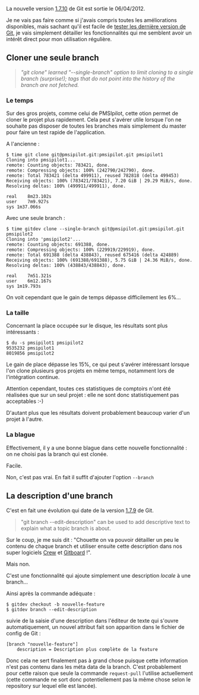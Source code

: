 La nouvelle version [1.7.10](https://raw.github.com/gitster/git/master/Documentation/RelNotes/1.7.10.txt) de Git est sortie le 06/04/2012.  

Je ne vais pas faire comme si j'avais compris toutes les améliorations disponibles, mais sachant qu'il est facile de [tester les dernière version de Git](http://denisroussel.fr/2012/04/26/tester_la_derniere_version_de_git.html), je vais simplement détailler les fonctionnalités qui me semblent avoir un intérêt direct pour mon utilisation régulière.

## Cloner une seule branch

> _"git clone" learned "--single-branch" option to limit cloning to a single branch (surprise!); tags that do not point into the history of the branch are not fetched._

### Le temps

Sur des gros projets, comme celui de PMSIpilot, cette otion permet de cloner le projet plus rapidement. Cela peut s'avérer utile lorsque l'on ne souhaite pas disposer de toutes les branches mais simplement du master pour faire un test rapide de l'application.

A l'ancienne :

    $ time git clone git@pmsipilot.git:pmsipilot.git pmsipilot1
    Cloning into pmsipilot1...
    remote: Counting objects: 783421, done.
    remote: Compressing objects: 100% (242790/242790), done.
    remote: Total 783421 (delta 499911), reused 782818 (delta 499453)
    Receiving objects: 100% (783421/783421), 7.20 GiB | 29.29 MiB/s, done.
    Resolving deltas: 100% (499911/499911), done.

    real	8m23.102s
    user	7m9.927s
    sys	1m37.066s

Avec une seule branch :

    $ time gitdev clone --single-branch git@pmsipilot.git:pmsipilot.git pmsipilot2
    Cloning into 'pmsipilot2'...
    remote: Counting objects: 691388, done.
    remote: Compressing objects: 100% (229919/229919), done.
    remote: Total 691388 (delta 438843), reused 675416 (delta 424889)
    Receiving objects: 100% (691388/691388), 5.75 GiB | 24.36 MiB/s, done.
    Resolving deltas: 100% (438843/438843), done.
    
    real	7m51.321s
    user	6m12.167s
    sys	1m19.793s

On voit cependant que le gain de temps dépasse difficilement les 6%...

### La taille

Concernant la place occupée sur le disque, les résultats sont plus intéressants :

    $ du -s pmsipilot1 pmsipilot2
    9535232	pmsipilot1
    8019856	pmsipilot2

Le gain de place dépasse les 15%, ce qui peut s'avérer intéressant lorsque l'on clone plusieurs gros projets en même temps, notamment lors de l'intégration continue.

Attention cependant, toutes ces statistiques de comptoirs n'ont été réalisées que sur un seul projet : elle ne sont donc statistiquement pas acceptables :-)

D'autant plus que les résultats doivent probablement beaucoup varier d'un projet à l'autre.

### La blague

Effectivement, il y a une bonne blague dans cette nouvelle fonctionnalité : on ne choisi pas la branch qui est clonée.

Facile.

Non, c'est pas vrai. En fait il suffit d'ajouter l'option `--branch` 

## La description d'une branch

C'est en fait une évolution qui date de la version [1.7.9](https://raw.github.com/gitster/git/master/Documentation/RelNotes/1.7.9.txt) de Git.

> "git branch --edit-description" can be used to add descriptive text to explain what a topic branch is about.

Sur le coup, je me suis dit : "Chouette on va pouvoir détailler un peu le contenu de chaque branch et utiliser ensuite cette description dans nos super logiciels [Crew](http://pmsipilot.github.com/Crew/) et [Gitboard](http://denisroussel.fr/Gitboard/) !".

Mais non.

C'est une fonctionnalité qui ajoute simplement une description _locale_ à une branch... 

Ainsi après la commande adéquate :

    $ gitdev checkout -b nouvelle-feature
    $ gitdev branch --edit-description

suivie de la saisie d'une description dans l'éditeur de texte qui s'ouvre automatiquement, un nouvel attribut fait son apparition dans le fichier de config de Git : 

    [branch "nouvelle-feature"]
        description = Description plus complète de la feature

Donc cela ne sert finalement pas à grand chose puisque cette information n'est pas contenu dans les méta data de la branch. C'est probablement pour cette raison que seule la commande `request-pull` l'utilise actuellement (cette commande ne sort donc potentiellement pas la même chose selon le repository sur lequel elle est lancée).
